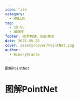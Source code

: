 ```yaml
---
icon: file
category:
  - MMLLM
tag:
  - 3D-VL
  - 编辑中
footer: 技术共建，知识共享
date: 2025-05-25
cover: assets/cover/PointNet.png
author:
  - BinaryOracle
---
```


`图解PointNet` 

<!-- more -->

# 图解PointNet